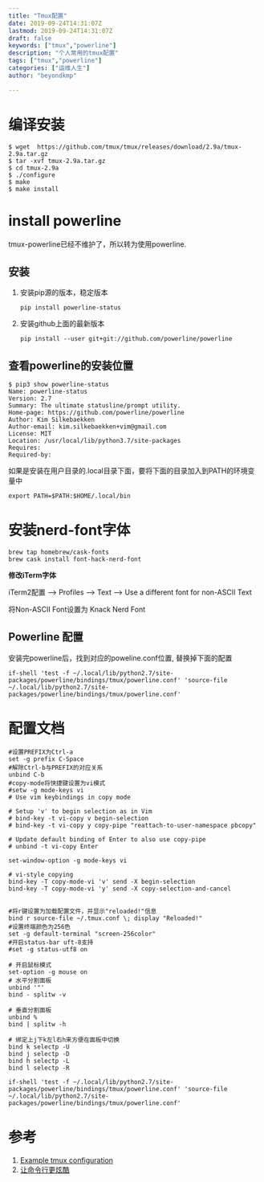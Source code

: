 ```yaml
---
title: "Tmux配置"
date: 2019-09-24T14:31:07Z
lastmod: 2019-09-24T14:31:07Z
draft: false
keywords: ["tmux","powerline"]
description: "个人常用的tmux配置"
tags: ["tmux","powerline"]
categories: ["运维人生"]
author: "beyondkmp"

---
```


# 编译安装

```shell
$ wget  https://github.com/tmux/tmux/releases/download/2.9a/tmux-2.9a.tar.gz
$ tar -xvf tmux-2.9a.tar.gz
$ cd tmux-2.9a
$ ./configure
$ make
$ make install
```

<!--more-->

# install powerline

tmux-powerline已经不维护了，所以转为使用powerline.

## 安装

1. 安装pip源的版本，稳定版本

    ```shell
    pip install powerline-status
    ```
2. 安装github上面的最新版本

    ```shell
    pip install --user git+git://github.com/powerline/powerline
    ```

## 查看powerline的安装位置

```shell
$ pip3 show powerline-status
Name: powerline-status
Version: 2.7
Summary: The ultimate statusline/prompt utility.
Home-page: https://github.com/powerline/powerline
Author: Kim Silkebaekken
Author-email: kim.silkebaekken+vim@gmail.com
License: MIT
Location: /usr/local/lib/python3.7/site-packages
Requires:
Required-by:
```

如果是安装在用户目录的.local目录下面，要将下面的目录加入到PATH的环境变量中

```shell
export PATH=$PATH:$HOME/.local/bin
```

# 安装nerd-font字体

```shell
brew tap homebrew/cask-fonts
brew cask install font-hack-nerd-font
```

**修改iTerm字体**

iTerm2配置 --> Profiles --> Text --> Use a different font for non-ASCII Text

将Non-ASCII Font设置为 Knack Nerd Font

## Powerline 配置

安装完powerline后，找到对应的poweline.conf位置, 替换掉下面的配置

```shell
if-shell 'test -f ~/.local/lib/python2.7/site-packages/powerline/bindings/tmux/powerline.conf' 'source-file ~/.local/lib/python2.7/site-packages/powerline/bindings/tmux/powerline.conf'
```

# 配置文档

```shell
#设置PREFIX为Ctrl-a
set -g prefix C-Space
#解除Ctrl-b与PREFIX的对应关系
unbind C-b
#copy-mode将快捷键设置为vi模式
#setw -g mode-keys vi
# Use vim keybindings in copy mode

# Setup 'v' to begin selection as in Vim
# bind-key -t vi-copy v begin-selection
# bind-key -t vi-copy y copy-pipe "reattach-to-user-namespace pbcopy"

# Update default binding of Enter to also use copy-pipe
# unbind -t vi-copy Enter

set-window-option -g mode-keys vi

# vi-style copying
bind-key -T copy-mode-vi 'v' send -X begin-selection
bind-key -T copy-mode-vi 'y' send -X copy-selection-and-cancel


#将r键设置为加载配置文件，并显示"reloaded!"信息
bind r source-file ~/.tmux.conf \; display "Reloaded!"
#设置终端颜色为256色
set -g default-terminal "screen-256color"
#开启status-bar uft-8支持
#set -g status-utf8 on

# 开启鼠标模式
set-option -g mouse on
# 水平分割面板
unbind '"'
bind - splitw -v

# 垂直分割面板
unbind %
bind | splitw -h

# 绑定上j下k左l右h来方便在面板中切换
bind k selectp -U
bind j selectp -D
bind h selectp -L
bind l selectp -R

if-shell 'test -f ~/.local/lib/python2.7/site-packages/powerline/bindings/tmux/powerline.conf' 'source-file ~/.local/lib/python2.7/site-packages/powerline/bindings/tmux/powerline.conf'
```

# 参考

1. [Example tmux configuration](https://tony.github.io/tmux-config/)
2. [让命令行更炫酷](https://al03.github.io/%E8%AE%A9%E5%91%BD%E4%BB%A4%E8%A1%8C%E6%9B%B4%E7%82%AB%E9%85%B7/)

